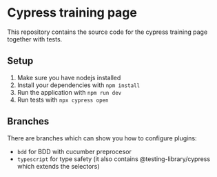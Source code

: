# Cypress training page

This repository contains the source code for the cypress training page together with tests.

## Setup

1. Make sure you have nodejs installed
2. Install your dependencies with `npm install`
3. Run the application with `npm run dev`
4. Run tests with `npx cypress open`

## Branches

There are branches which can show you how to configure plugins:

- `bdd` for BDD with cucumber preprocesor
- `typescript` for type safety (it also contains @testing-library/cypress which extends the selectors)

